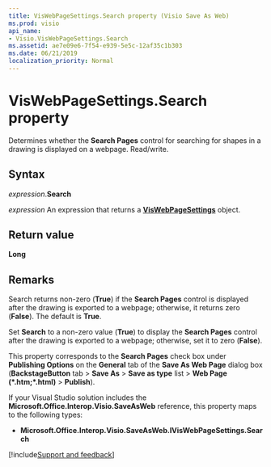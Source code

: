 ```yaml
---
title: VisWebPageSettings.Search property (Visio Save As Web)
ms.prod: visio
api_name:
- Visio.VisWebPageSettings.Search
ms.assetid: ae7e09e6-7f54-e939-5e5c-12af35c1b303
ms.date: 06/21/2019
localization_priority: Normal
---
```



# VisWebPageSettings.Search property

Determines whether the **Search Pages** control for searching for shapes in a drawing is displayed on a webpage. Read/write.


## Syntax

_expression_.**Search**

_expression_ An expression that returns a **[VisWebPageSettings](Visio.VisWebPageSettings.md)** object.


## Return value

**Long**


## Remarks

Search returns non-zero (**True**) if the **Search Pages** control is displayed after the drawing is exported to a webpage; otherwise, it returns zero (**False**). The default is **True**.

Set **Search** to a non-zero value (**True**) to display the **Search Pages** control after the drawing is exported to a webpage; otherwise, set it to zero (**False**). 

This property corresponds to the **Search Pages** check box under **Publishing Options** on the **General** tab of the **Save As Web Page** dialog box (**BackstageButton** tab > **Save As** > **Save as type** list > **Web Page (\*.htm;\*.html)** > **Publish**).

If your Visual Studio solution includes the **Microsoft.Office.Interop.Visio.SaveAsWeb** reference, this property maps to the following types:

- **Microsoft.Office.Interop.Visio.SaveAsWeb.IVisWebPageSettings.Search**

[!include[Support and feedback](~/includes/feedback-boilerplate.md)]